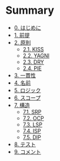 # Summary

- [0. はじめに](README.md)
- [1. 前提](premise/premise.md)
- [2. 原則](principles/principles.md)
  - [2.1. KISS](principles/KISS.md)
  - [2.2. YAGNI](principles/YAGNI.md)
  - [2.3. DRY](principles/DRY.md)
  - [2.4. PIE](principles/PIE.md)
- [3. 一貫性]()
- [4. 名前]()
- [5. ロジック]()
- [6. スコープ]()
- [7. 構造](architecture/architecture.md)
  - [7.1. SRP](architecture/SRP.md)
  - [7.2. OCP](architecture/OCP.md)
  - [7.3. LSP](architecture/LSP.md)
  - [7.4. ISP](architecture/ISP.md)
  - [7.5. DIP](architecture/DIP.md)
- [8. テスト]()
- [9. コメント]()

